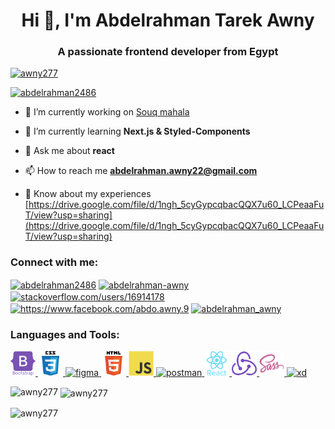 <h1 align="center">Hi 👋, I'm Abdelrahman Tarek Awny</h1>
<h3 align="center">A passionate frontend developer from Egypt</h3>

<p align="left"> <a href="https://github.com/ryo-ma/github-profile-trophy"><img src="https://github-profile-trophy.vercel.app/?username=awny277" alt="awny277" /></a> </p>

<p align="left"> <a href="https://twitter.com/abdelrahman2486" target="blank"><img src="https://img.shields.io/twitter/follow/abdelrahman2486?logo=twitter&style=for-the-badge" alt="abdelrahman2486" /></a> </p>

- 🔭 I’m currently working on [Souq mahala](https://souq-mahala.com/)

- 🌱 I’m currently learning **Next.js & Styled-Components**

- 💬 Ask me about **react**

- 📫 How to reach me **abdelrahman.awny22@gmail.com**

- 📄 Know about my experiences [https://drive.google.com/file/d/1ngh_5cyGypcqbacQQX7u60_LCPeaaFuT/view?usp=sharing](https://drive.google.com/file/d/1ngh_5cyGypcqbacQQX7u60_LCPeaaFuT/view?usp=sharing)

<h3 align="left">Connect with me:</h3>
<p align="left">
<a href="https://twitter.com/abdelrahman2486" target="blank"><img align="center" src="https://raw.githubusercontent.com/rahuldkjain/github-profile-readme-generator/master/src/images/icons/Social/twitter.svg" alt="abdelrahman2486" height="30" width="40" /></a>
<a href="https://linkedin.com/in/abdelrahman-awny" target="blank"><img align="center" src="https://raw.githubusercontent.com/rahuldkjain/github-profile-readme-generator/master/src/images/icons/Social/linked-in-alt.svg" alt="abdelrahman-awny" height="30" width="40" /></a>
<a href="https://stackoverflow.com/users/stackoverflow.com/users/16914178" target="blank"><img align="center" src="https://raw.githubusercontent.com/rahuldkjain/github-profile-readme-generator/master/src/images/icons/Social/stack-overflow.svg" alt="stackoverflow.com/users/16914178" height="30" width="40" /></a>
<a href="https://fb.com/https://www.facebook.com/abdo.awny.9" target="blank"><img align="center" src="https://raw.githubusercontent.com/rahuldkjain/github-profile-readme-generator/master/src/images/icons/Social/facebook.svg" alt="https://www.facebook.com/abdo.awny.9" height="30" width="40" /></a>
<a href="https://instagram.com/abdelrahman_awny" target="blank"><img align="center" src="https://raw.githubusercontent.com/rahuldkjain/github-profile-readme-generator/master/src/images/icons/Social/instagram.svg" alt="abdelrahman_awny" height="30" width="40" /></a>
</p>

<h3 align="left">Languages and Tools:</h3>
<p align="left"> <a href="https://getbootstrap.com" target="_blank" rel="noreferrer"> <img src="https://raw.githubusercontent.com/devicons/devicon/master/icons/bootstrap/bootstrap-plain-wordmark.svg" alt="bootstrap" width="40" height="40"/> </a> <a href="https://www.w3schools.com/css/" target="_blank" rel="noreferrer"> <img src="https://raw.githubusercontent.com/devicons/devicon/master/icons/css3/css3-original-wordmark.svg" alt="css3" width="40" height="40"/> </a> <a href="https://www.figma.com/" target="_blank" rel="noreferrer"> <img src="https://www.vectorlogo.zone/logos/figma/figma-icon.svg" alt="figma" width="40" height="40"/> </a> <a href="https://www.w3.org/html/" target="_blank" rel="noreferrer"> <img src="https://raw.githubusercontent.com/devicons/devicon/master/icons/html5/html5-original-wordmark.svg" alt="html5" width="40" height="40"/> </a> <a href="https://developer.mozilla.org/en-US/docs/Web/JavaScript" target="_blank" rel="noreferrer"> <img src="https://raw.githubusercontent.com/devicons/devicon/master/icons/javascript/javascript-original.svg" alt="javascript" width="40" height="40"/> </a> <a href="https://postman.com" target="_blank" rel="noreferrer"> <img src="https://www.vectorlogo.zone/logos/getpostman/getpostman-icon.svg" alt="postman" width="40" height="40"/> </a> <a href="https://reactjs.org/" target="_blank" rel="noreferrer"> <img src="https://raw.githubusercontent.com/devicons/devicon/master/icons/react/react-original-wordmark.svg" alt="react" width="40" height="40"/> </a> <a href="https://redux.js.org" target="_blank" rel="noreferrer"> <img src="https://raw.githubusercontent.com/devicons/devicon/master/icons/redux/redux-original.svg" alt="redux" width="40" height="40"/> </a> <a href="https://sass-lang.com" target="_blank" rel="noreferrer"> <img src="https://raw.githubusercontent.com/devicons/devicon/master/icons/sass/sass-original.svg" alt="sass" width="40" height="40"/> </a> <a href="https://www.adobe.com/products/xd.html" target="_blank" rel="noreferrer"> <img src="https://cdn.worldvectorlogo.com/logos/adobe-xd.svg" alt="xd" width="40" height="40"/> </a> </p>

<p><img align="left" src="https://github-readme-stats.vercel.app/api/top-langs?username=awny277&show_icons=true&locale=en&layout=compact" alt="awny277" /></p>

<p>&nbsp;<img align="center" src="https://github-readme-stats.vercel.app/api?username=awny277&show_icons=true&locale=en" alt="awny277" /></p>

<p><img align="center" src="https://github-readme-streak-stats.herokuapp.com/?user=awny277&" alt="awny277" /></p>
